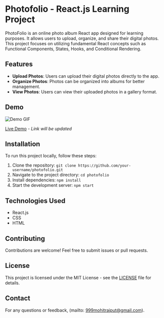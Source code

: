 # Photofolio - React.js Learning Project 

PhotoFolio is an online photo album React app designed for learning purposes. It allows users to upload, organize, and share their digital photos. This project focuses on utilizing fundamental React concepts such as Functional Components, States, Hooks, and Conditional Rendering.

## Features

- **Upload Photos**: Users can upload their digital photos directly to the app.
- **Organize Photos**: Photos can be organized into albums for better management.
- **View Photos**: Users can view their uploaded photos in a gallery format.

## Demo

![Demo GIF](demo.gif)

[Live Demo](#) - *Link will be updated*

## Installation

To run this project locally, follow these steps:

1. Clone the repository: `git clone https://github.com/your-username/photofolio.git`
2. Navigate to the project directory: `cd photofolio`
3. Install dependencies: `npm install`
4. Start the development server: `npm start`

## Technologies Used

- React.js
- CSS
- HTML

## Contributing

Contributions are welcome! Feel free to submit issues or pull requests.

## License

This project is licensed under the MIT License - see the [LICENSE](LICENSE) file for details.

## Contact

For any questions or feedback, (mailto: 999mohitrajput@gmail.com).
